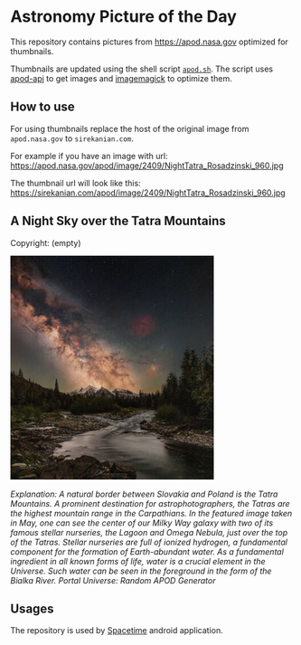 # Astronomy Picture of the Day

This repository contains pictures from https://apod.nasa.gov optimized for thumbnails.

Thumbnails are updated using the shell script [`apod.sh`](apod.sh). The script
uses [apod-api](https://github.com/nasa/apod-api) to get images and [imagemagick](https://imagemagick.org) to
optimize them.

## How to use

For using thumbnails replace the host of the original image from `apod.nasa.gov` to `sirekanian.com`.

For example if you have an image with url:<br>
https://apod.nasa.gov/apod/image/2409/NightTatra_Rosadzinski_960.jpg

The thumbnail url will look like this:<br>
https://sirekanian.com/apod/image/2409/NightTatra_Rosadzinski_960.jpg

## A Night Sky over the Tatra Mountains

Copyright: (empty)

[![the picture of the day][1]][2]

_Explanation: A natural border between Slovakia and Poland is the Tatra Mountains. A prominent destination for astrophotographers, the Tatras are the highest mountain range in the Carpathians. In the featured image taken in May, one can see the center of our Milky Way galaxy with two of its famous stellar nurseries, the Lagoon and Omega Nebula, just over the top of the Tatras. Stellar nurseries are full of ionized hydrogen, a fundamental component for the formation of Earth-abundant water. As a fundamental ingredient in all known forms of life, water is a crucial element in the Universe. Such water can be seen in the foreground in the form of the Bialka River.   Portal Universe: Random APOD Generator_

## Usages

The repository is used by [Spacetime][3] android application.

[1]: image/2409/NightTatra_Rosadzinski_960.jpg

[2]: https://apod.nasa.gov/apod/image/2409/NightTatra_Rosadzinski_960.jpg

[3]: https://github.com/sirekanian/spacetime
